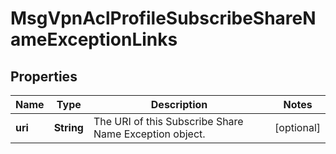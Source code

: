 

# MsgVpnAclProfileSubscribeShareNameExceptionLinks


## Properties

| Name | Type | Description | Notes |
|------------ | ------------- | ------------- | -------------|
|**uri** | **String** | The URI of this Subscribe Share Name Exception object. |  [optional] |



